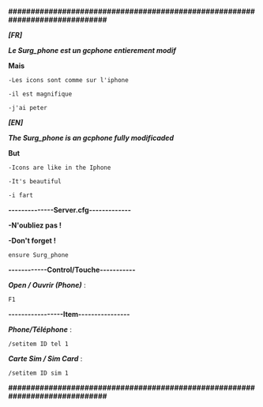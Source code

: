 **#############################################################################**

***[FR]***

***Le Surg_phone est un gcphone entierement modif***

**Mais**

``` -Les icons sont comme sur l'iphone ```

``` -il est magnifique ```

``` -j'ai peter ```

***[EN]***

***The Surg_phone is an gcphone fully modificaded***

**But**

```-Icons are like in the Iphone```

```-It's beautiful```

```-i fart```

**--------------Server.cfg-------------**

**-N'oubliez pas !**

**-Don't forget !**

```ensure Surg_phone ```

**------------Control/Touche-----------**

***Open / Ouvrir (Phone)*** :

```F1```

**-----------------Item----------------**

***Phone/Téléphone*** :

```/setitem ID tel 1```

***Carte Sim / Sim Card*** : 

```/setitem ID sim 1```

**#############################################################################**
